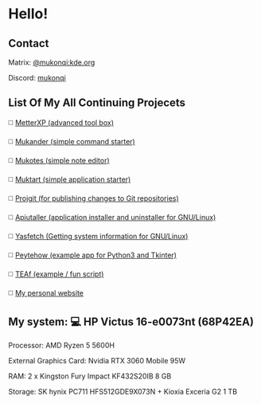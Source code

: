 # Hello!
## Contact
Matrix: [@mukonqi:kde.org](https://matrix.to/#/@mukonqi:kde.org)

Discord: [mukonqi](https://discord.com/channels/@me/980440858245623838)
## List Of My All Continuing Projecets
◻️ [MetterXP (advanced tool box)](https://mukonqi.github.io/metterxp)

◻️ [Mukander (simple command starter)](https://github.com/MuKonqi/mukander)

◻️ [Mukotes (simple note editor)](https://github.com/MuKonqi/mukotes)

◻️ [Muktart (simple application starter)](https://github.com/MuKonqi/muktart)

◻️ [Projgit (for publishing changes to Git repositories)](https://github.com/MuKonqi/projgit)

◻️ [Apiutaller (application installer and uninstaller for GNU/Linux)](https://github.com/MuKonqi/apiutaller)

◻️ [Yasfetch (Getting system information for GNU/Linux)](https://github.com/MuKonqi/yasfetch)

◻️ [Peytehow (example app for Python3 and Tkinter)](https://github.com/MuKonqi/peytehow)

◻️ [TEAf (example / fun script)](https://github.com/MuKonqi/teaf)

◻️ [My personal website](https://github.com/MuKonqi/mukonqi.github.io)

## My system: 💻 HP Victus 16-e0073nt (68P42EA)

Processor: AMD Ryzen 5 5600H

External Graphics Card: Nvidia RTX 3060 Mobile 95W

RAM: 2 x Kingston Fury Impact KF432S20IB 8 GB

Storage: SK hynix PC711 HFS512GDE9X073N + Kioxia Exceria G2 1 TB
